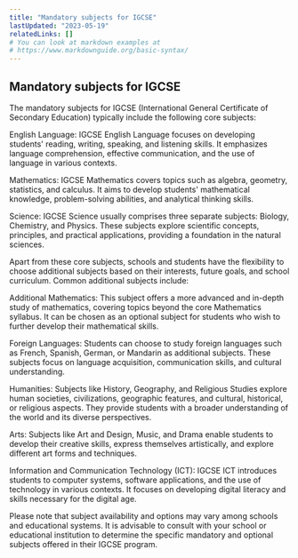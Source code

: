 ```yaml
---
title: "Mandatory subjects for IGCSE"
lastUpdated: "2023-05-19"
relatedLinks: []
# You can look at markdown examples at
# https://www.markdownguide.org/basic-syntax/
---
```


## Mandatory subjects for IGCSE

The mandatory subjects for IGCSE (International General Certificate of Secondary Education) typically include the following core subjects:

English Language: IGCSE English Language focuses on developing students' reading, writing, speaking, and listening skills. It emphasizes language comprehension, effective communication, and the use of language in various contexts.

Mathematics: IGCSE Mathematics covers topics such as algebra, geometry, statistics, and calculus. It aims to develop students' mathematical knowledge, problem-solving abilities, and analytical thinking skills.

Science: IGCSE Science usually comprises three separate subjects: Biology, Chemistry, and Physics. These subjects explore scientific concepts, principles, and practical applications, providing a foundation in the natural sciences.

Apart from these core subjects, schools and students have the flexibility to choose additional subjects based on their interests, future goals, and school curriculum. Common additional subjects include:

Additional Mathematics: This subject offers a more advanced and in-depth study of mathematics, covering topics beyond the core Mathematics syllabus. It can be chosen as an optional subject for students who wish to further develop their mathematical skills.

Foreign Languages: Students can choose to study foreign languages such as French, Spanish, German, or Mandarin as additional subjects. These subjects focus on language acquisition, communication skills, and cultural understanding.

Humanities: Subjects like History, Geography, and Religious Studies explore human societies, civilizations, geographic features, and cultural, historical, or religious aspects. They provide students with a broader understanding of the world and its diverse perspectives.

Arts: Subjects like Art and Design, Music, and Drama enable students to develop their creative skills, express themselves artistically, and explore different art forms and techniques.

Information and Communication Technology (ICT): IGCSE ICT introduces students to computer systems, software applications, and the use of technology in various contexts. It focuses on developing digital literacy and skills necessary for the digital age.

Please note that subject availability and options may vary among schools and educational systems. It is advisable to consult with your school or educational institution to determine the specific mandatory and optional subjects offered in their IGCSE program.
